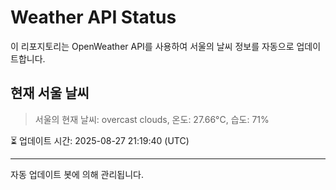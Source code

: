 
# Weather API Status

이 리포지토리는 OpenWeather API를 사용하여 서울의 날씨 정보를 자동으로 업데이트합니다.

## 현재 서울 날씨
> 서울의 현재 날씨: overcast clouds, 온도: 27.66°C, 습도: 71%

⏳ 업데이트 시간: 2025-08-27 21:19:40 (UTC)

---
자동 업데이트 봇에 의해 관리됩니다.
